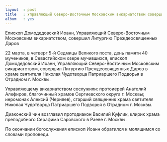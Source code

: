 ```yaml
---
layout  : post
title   : Управляющий Северо-Восточным Московским викариатством совершил Литургию Преждеосвященных Даров
album   : yes
---
```

Епископ Домодедовский Иоанн, Управляющий Северо-Восточным Московским викариатством, совершил Литургию Преждеосвященных Даров

22 марта, в четверг 5-й Седмицы Великого поста, день памяти 40 мучеников, в Севастийском озере мучившихся, епископ Домодедовский Иоанн, Управляющий Северо-Восточным Московским викариатством, совершил Литургию Преждеосвященных Даров в храме святителя Николая Чудотворца Патриаршего Подворья в Отрадном г. Москвы.

Управляющему викариатством сослужили: протоиерей Анатолий Алефиров, благочинный храмов Сергиевского округа г. Москвы; иеромонах Алексий (Черняев), старший священник храма святителя Николая Чудотворца Патриаршего Подворья в Отрадном г. Москвы.

Диаконский чин возглавил протодиакон Василий Куфлик, клирик храма преподобного Серафима Саровского в Раеве г. Москвы.

По окончании богослужения епископ Иоанн обратился к молящимся со словами проповеди.
